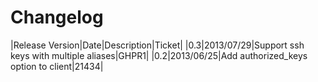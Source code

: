 Changelog
=========

|Release Version|Date|Description|Ticket|
|0.3|2013/07/29|Support ssh keys with multiple aliases|GHPR1|
|0.2|2013/06/25|Add authorized_keys option to client|21434|
